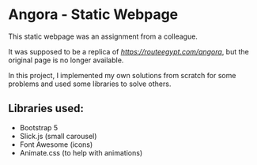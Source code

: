 # Angora - Static Webpage 
This static webpage was an assignment from a colleague.

It was supposed to be a replica of *https://routeegypt.com/angora*, but the original page is no longer available.

In this project, I implemented my own solutions from scratch for some problems and used some libraries to solve others.

## Libraries used:
- Bootstrap 5
- Slick.js (small carousel)
- Font Awesome (icons)
- Animate.css (to help with animations)
